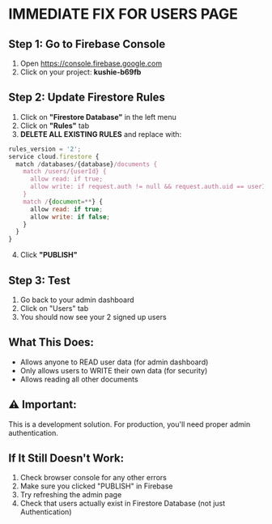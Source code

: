 # IMMEDIATE FIX FOR USERS PAGE

## Step 1: Go to Firebase Console
1. Open https://console.firebase.google.com
2. Click on your project: **kushie-b69fb**

## Step 2: Update Firestore Rules
1. Click on **"Firestore Database"** in the left menu
2. Click on **"Rules"** tab
3. **DELETE ALL EXISTING RULES** and replace with:

```javascript
rules_version = '2';
service cloud.firestore {
  match /databases/{database}/documents {
    match /users/{userId} {
      allow read: if true;
      allow write: if request.auth != null && request.auth.uid == userId;
    }
    match /{document=**} {
      allow read: if true;
      allow write: if false;
    }
  }
}
```

4. Click **"PUBLISH"**

## Step 3: Test
1. Go back to your admin dashboard
2. Click on "Users" tab
3. You should now see your 2 signed up users

## What This Does:
- Allows anyone to READ user data (for admin dashboard)
- Only allows users to WRITE their own data (for security)
- Allows reading all other documents

## ⚠️ Important:
This is a development solution. For production, you'll need proper admin authentication.

## If It Still Doesn't Work:
1. Check browser console for any other errors
2. Make sure you clicked "PUBLISH" in Firebase
3. Try refreshing the admin page
4. Check that users actually exist in Firestore Database (not just Authentication)